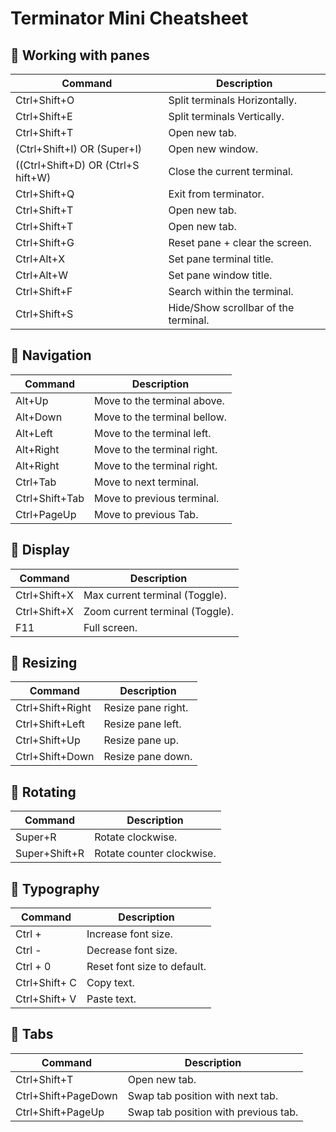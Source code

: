 # Terminator Mini Cheatsheet
## 🔷 Working with panes
|Command|Description|
|-|-|
|Ctrl+S​hift+O|Split terminals Horizo​ntally.|
|Ctrl+S​hift+E|Split terminals Vertic​ally.|
|Ctrl+S​hift+T|Open new tab.|
|(Ctrl+S​hift+I) OR (Super+I)|Open new window.|
|((Ctrl+S​hift+D) OR (Ctrl+S​hift+W)|Close the current terminal.|
|Ctrl+S​hift+Q|Exit from terminator.|
|Ctrl+S​hift+T|Open new tab.|
|Ctrl+S​hift+T|Open new tab.|
|Ctrl+S​hift+G|Reset pane + clear the screen.|
|Ctrl+Alt+X|Set pane terminal title.|
|Ctrl+Alt+W|Set pane window title.|
|Ctrl+S​hift+F|Search within the terminal.|
|Ctrl+S​hift+S|Hide/Show scrollbar of the terminal.|

## 🔷 Navigation
|Command|Description|
|-|-|
|Alt+Up|Move to the terminal above.|
|Alt+Down|Move to the terminal bellow.|
|Alt+Left|Move to the terminal left.|
|Alt+Right|Move to the terminal right.|
|Alt+Right|Move to the terminal right.|
|Ctrl+Tab|Move to next terminal.|
|Ctrl+S​hift+Tab|Move to previous terminal.|
|Ctrl+P​ageUp|Move to previous Tab.|

## 🔷 Display
|Command|Description|
|-|-|
|Ctrl+Shift+X|Max current terminal (Toggle).|
|Ctrl+Shift+X|Zoom current terminal (Toggle).|
|F11|Full screen.|

## 🔷 Resizing
|Command|Description|
|-|-|
|Ctrl+Shift+Right|Resize pane right.|
|Ctrl+Shift+Left|Resize pane left.|
|Ctrl+Shift+Up|Resize pane up.|
|Ctrl+Shift+Down|Resize pane down.|

## 🔷 Rotating
|Command|Description|
|-|-|
|Super+R|Rotate clockwise.|
|Super+Shift+R|Rotate counter clockwise.|

## 🔷 Typography
|Command|Description|
|-|-|
|Ctrl +|Increase font size.|
|Ctrl -|Decrease font size.|
|Ctrl + 0|Reset font size to default.|
|Ctrl+Shift+ C|Copy text.|
|Ctrl+Shift+ V|Paste text.|

## 🔷 Tabs
|Command|Description|
|-|-|
|Ctrl+S​hift+T|Open new tab.|
|Ctrl+S​hif​t+P​ageDown|Swap tab position with next tab.|
|Ctrl+S​hif​t+P​ageUp|Swap tab position with previous tab.|
